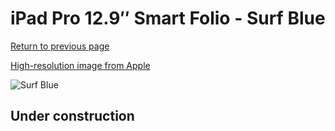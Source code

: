 # iPad Pro 12.9″ Smart Folio - Surf Blue

[Return to previous page](/ipad_pro4)

[High-resolution image from Apple](https://store.storeimages.cdn-apple.com/8756/as-images.apple.com/is/MXTD2?wid=4500&hei=4500&fmt=png)

<div style="width: 512px"><img src="/almost_uncompressed/MXTD2.webp" alt="Surf Blue"></div>

## Under construction
